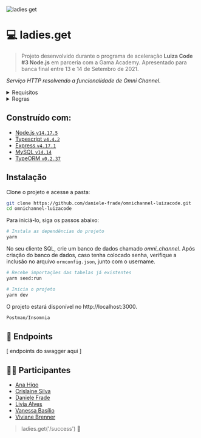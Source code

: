 ![ladies get](https://user-images.githubusercontent.com/88917989/133121242-25fa6cdd-a46d-48fb-8cf8-adc7c1726fef.gif)

# 💻 ladies.get

> Projeto desenvolvido durante o programa de aceleração **Luiza Code #3 Node.js** em parceria com a Gama Academy. 
> Apresentado para banca final entre 13 e 14 de Setembro de 2021.


*Serviço HTTP resolvendo a funcionalidade de Omni Channel.* 

<details>
  <summary>Requisitos</summary>
  <ul>
    <li>Listar produtos</li>
    <li>Listar lojas físicas</li>
    <li>Cadastrar cliente</li>
    <li>Adicionar um produto na lista de compra da cliente</li>
    <li>Remover um produto da lista de compra da cliente</li>
    <li>Finalizar compra</li>
    <li>Consultar todas as compras realizadas da cliente</li>
  </ul>
</details>

<details>
  <summary>Regras</summary>
    <ul>
    <li>O cliente só pode comprar um produto de cada tipo.</li>
    <li>Após realizar a compra o status dessa compra é 'Realizada'</li>
    <li>E após a retirada do produto na loja física passa a ser 'Retirado'</li>
    </ul>
</details>

## Construído com: 
* [Node.js `v14.17.5`](https://nodejs.org)
* [Typescript `v4.4.2`](https://www.typescriptlang.org/)
* [Express `v4.17.1`](https://expressjs.com/pt-br/)
* [MySQL `v14.14`](https://www.mysql.com/)
* [TypeORM `v0.2.37`](https://typeorm.io/#/)

## Instalação
Clone o projeto e acesse a pasta:

```sh
git clone https://github.com/daniele-frade/omnichannel-luizacode.git
cd omnichannel-luizacode
```

Para iniciá-lo, siga os passos abaixo:

```sh
# Instala as dependências do projeto
yarn
```
No seu cliente SQL, crie um banco de dados chamado *omni_channel*.
Após criação do banco de dados, caso tenha colocado senha, verifique a inclusão no arquivo `ormconfig.json`, junto com o username.

```sh
# Recebe importações das tabelas já existentes
yarn seed:run

# Inicia o projeto
yarn dev
```
O projeto estará disponível no http://localhost:3000. 

```sh
Postman/Insomnia
```

## 📌 Endpoints

[ endpoints do swagger aqui ]



## 👩‍💻 Participantes

* [Ana Higo](https://www.linkedin.com/in/ana-higo)
* [Crislaine Silva](https://www.linkedin.com/in/crislainessilva)
* [Daniele Frade](https://www.linkedin.com/in/daniele-frade/)
* [Livia Alves ](https://www.linkedin.com/in/liviaalvesfernandes)
* [Vanessa Basílio](https://www.linkedin.com/in/vanessabasilio)
* [Viviane Brenner](https://www.linkedin.com/in/viviane-brenner)


>ladies.get('/success') 🚀
